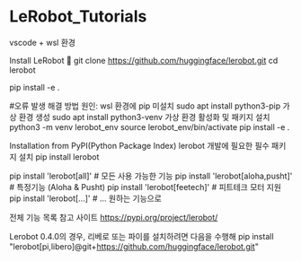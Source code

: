 # LeRobot_Tutorials
vscode + wsl 환경 

Install LeRobot 🤗
git clone https://github.com/huggingface/lerobot.git
cd lerobot

pip install -e .

#오류 발생 해결 방법
원인: wsl 환경에 pip 미설치
sudo apt install python3-pip
가상 환경 생성
sudo apt install python3-venv
가상 환경 활성화 및 패키지 설치
python3 -m venv lerobot_env
source lerobot_env/bin/activate
pip install -e .

Installation from PyPI(Python Package Index)
lerobot 개발에 필요한 필수 패키지 설치
pip install lerobot

pip install 'lerobot[all]'          # 모든 사용 가능한 기능
pip install 'lerobot[aloha,pusht]'  # 특정기능 (Aloha & Pusht)
pip install 'lerobot[feetech]'      # 피트테크 모터 지원
pip install 'lerobot[...]'          # ... 원하는 기능으로

전체 기능 목록 참고 사이트 
https://pypi.org/project/lerobot/

Lerobot 0.4.0의 경우, 리베로 또는 파이를 설치하려면 다음을 수행해
pip install "lerobot[pi,libero]@git+https://github.com/huggingface/lerobot.git"


